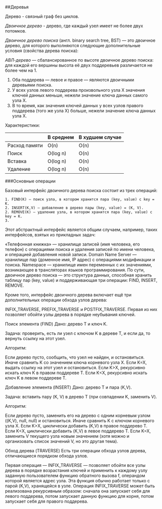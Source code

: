 ##Деревья

Дерево - связный граф без циклов.

*Двоичное дерево* - дерево, где каждый узел имеет не более двух потомков.

*Двоичное дерево поиска* (англ. binary search tree, BST) — это двоичное дерево, для которого выполняются следующие дополнительные условия (свойства дерева поиска):

*АВЛ-дерево* — сбалансированное по высоте двоичное дерево поиска: для каждой его вершины высота её двух поддеревьев различается не более чем на 1.

  1. Оба поддерева — левое и правое — являются двоичными деревьями поиска.
  2. У всех узлов левого поддерева произвольного узла X значения ключей данных меньше, нежели значение ключа данных самого узла X.
  3. В то время, как значения ключей данных у всех узлов правого поддерева (того же узла X) больше, нежели значение ключа данных узла X.
  
Характеристики:

|               | В среднем | В худшем случае |
|---------------|-----------|-----------------|
| Расход памяти | O(n)      | O(n)            |
| Поиск         | O(log n)  | O(n)            |
| Вставка       | O(log n)  | O(n)            |
| Удаление      | O(log n)  | O(n)            |

###Основные операции

Базовый интерфейс двоичного дерева поиска состоит из трех операций:

	1. FIND(K) — поиск узла, в котором хранится пара (key, value) с key = K.
	2. INSERT(K,V) — добавление в дерево пары (key, value) = (K, V).
	2. REMOVE(K) — удаление узла, в котором хранится пара (key, value) с key = K.
	3. 
Этот абстрактный интерфейс является общим случаем, например, таких интерфейсов, взятых из прикладных задач:

«Телефонная книжка» — хранилище записей (имя человека, его телефон) с операциями поиска и удаления записей по имени человека, и операцией добавления новой записи.
Domain Name Server — хранилище пар (доменное имя, IP адрес) с операциями модификации и поиска.
Namespace — хранилище имен переменных с их значениями, возникающее в трансляторах языков программирования.
По сути, двоичное дерево поиска — это структура данных, способная хранить таблицу пар (key, value) и поддерживающая три операции: FIND, INSERT, REMOVE.

Кроме того, интерфейс двоичного дерева включает ещё три дополнительных операции обхода узлов дерева:

INFIX_TRAVERSE, PREFIX_TRAVERSE и POSTFIX_TRAVERSE. Первая из них позволяет обойти узлы дерева в порядке неубывания ключей.

Поиск элемента (FIND)
Дано: дерево Т и ключ K.

Задача: проверить, есть ли узел с ключом K в дереве Т, и если да, то вернуть ссылку на этот узел.

Алгоритм:

Если дерево пусто, сообщить, что узел не найден, и остановиться.
Иначе сравнить K со значением ключа корневого узла X.
Если K=X, выдать ссылку на этот узел и остановиться.
Если K>X, рекурсивно искать ключ K в правом поддереве Т.
Если K<X, рекурсивно искать ключ K в левом поддереве Т.


Добавление элемента (INSERT)
Дано: дерево Т и пара (K,V).

Задача: вставить пару (K, V) в дерево Т (при совпадении K, заменить V).

Алгоритм:

Если дерево пусто, заменить его на дерево с одним корневым узлом ((K,V), null, null) и остановиться.
Иначе сравнить K с ключом корневого узла X.
Если K>X, циклически добавить (K,V) в правое поддерево Т.
Если K<X, циклически добавить (K,V) в левое поддерево Т.
Если K=X, заменить V текущего узла новым значением (хотя можно и организовать список значений V, но это другая тема).



Обход дерева (TRAVERSE)
Есть три операции обхода узлов дерева, отличающиеся порядком обхода узлов.

Первая операция — INFIX_TRAVERSE — позволяет обойти все узлы дерева в порядке возрастания ключей и применить к каждому узлу заданную пользователем функцию обратного вызова f, операндом которой является адрес узла. Эта функция обычно работает только с парой (K,V), хранящейся в узле. Операция INFIX_TRAVERSE может быть реализована рекурсивным образом: сначала она запускает себя для левого поддерева, потом запускает данную функцию для корня, потом запускает себя для правого поддерева.


